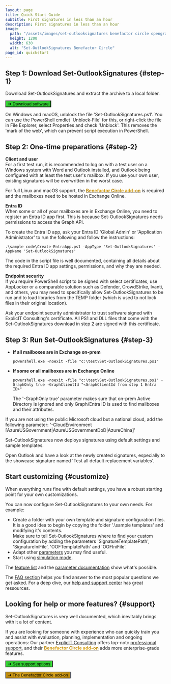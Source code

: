 ```yaml
---
layout: page
title: Quick Start Guide
subtitle: First signatures in less than an hour
description: First signatures in less than an hour
image:
  path: "/assets/images/set-outlooksignatures benefactor circle opengraph1200x630.png"
  height: 1200
  width: 630
  alt: "Set-OutlookSignatures Benefactor Circle"
page_id: quickstart
---
```



## Step 1: Download Set-OutlookSignatures {#step-1}
Download Set-OutlookSignatures and extract the archive to a local folder.

<p><a href="https://github.com/Set-OutlookSignatures/Set-OutlookSignatures/releases"><button class="button is-link is-normal is-hover has-text-black has-text-weight-bold" style="background-color: limegreen">➔ Download software</button></a></p>

On Windows and macOS, unblock the file 'Set-OutlookSignatures.ps1'. You can use the PowerShell cmdlet 'Unblock-File' for this, or right-click the file in File Explorer, select Properties and check 'Unblock'. This removes the 'mark of the web', which can prevent script execution in PowerShell.


## Step 2: One-time preparations {#step-2}
**Client and user**  
For a first test run, it is recommended to log on with a test user on a Windows system with Word and Outlook installed, and Outlook being configured with at least the test user's mailbox. If you use your own user, existing signatures will be overwritten in the worst case.

For full Linux and macOS support, the <a href="/benefactorcircle"><span style="font-weight: bold; background-image: linear-gradient(to right, darkgoldenrod, goldenrod, darkgoldenrod, goldenrod, darkgoldenrod); background-clip: text; color: transparent;">Benefactor Circle add-on</span></a> is required and the mailboxes need to be hosted in Exchange Online.

**Entra ID**  
When some or all of your mailboxes are in Exchange Online, you need to register an Entra ID app first. This is because Set-OutlookSignatures needs permissions to access the Graph API.

To create the Entra ID app, ask your Entra ID 'Global Admin' or 'Application Administrator' to run the following and follow the instructions:
```
.\sample code\Create-EntraApp.ps1 -AppType 'Set-OutlookSignatures' -AppName 'Set-OutlookSignatures'
```

The code in the script file is well documented, containing all details about the required Entra ID app settings, permissions, and why they are needed.

**Endpoint security**  
If you require PowerShell script to be signed with select certificates, use AppLocker or a comparable solution such as Defender, CrowdStrike, Ivanti, and others, you may need to specifically allow Set-OutlookSignatures to be run and to load libraries from the TEMP folder (which is used to not lock files in their original location).

Ask your endpoint security administrator to trust software signed with ExplicIT Consulting's certificate. All PS1 and DLL files that come with the Set-OutlookSignatures download in step 2 are signed with this certificate.


## Step 3: Run Set-OutlookSignatures {#step-3}
- **If all mailboxes are in Exchange on-prem**
  ```
  powershell.exe -noexit -file "c:\test\Set-OutlookSignatures.ps1"
  ```

- **If some or all mailboxes are in Exchange Online**
  ```
  powershell.exe -noexit -file "c:\test\Set-OutlookSignatures.ps1" -GraphOnly true -GraphClientId "<GraphClientId from step 1 Entra ID>"
  ```
  The '-GraphOnly true' parameter makes sure that on-prem Active Directory is ignored and only Graph/Entra ID is used to find mailboxes and their attributes.

If you are not using the public Microsoft cloud but a national cloud, add the following parameter: '-CloudEnvironment \[AzureUSGovernment\|AzureUSGovernmentDoD\|AzureChina\]'

Set-OutlookSignatures now deploys signatures using default settings and sample templates.

Open Outlook and have a look at the newly created signatures, especially to the showcase signature named 'Test all default replacement variables'.


## Start customizing {#customize}
When everything runs fine with default settings, you have a robust starting point for your own customizations.

You can now configure Set-OutlookSignatures to your own needs. For example:
- Create a folder with your own template and signature configuration files.  
  It is a good idea to begin by copying the folder '.\sample templates' and modifying it's contents.  
  Make sure to tell Set-OutlookSignatures where to find your custom configuration by adding the parameters 'SignatureTemplatePath', 'SignatureIniFile', 'OOFTemplatePath' and 'OOFIniFile'.
- Adapt other [parameters](/parameters) you may find useful.
- Start using [simulation mode](/parameters/#16-simulateuser).

The [feature list](/features) and the [parameter documentation](/parameters) show what's possible.

The [FAQ section](/faq) helps you find answer to the most popular questions we get asked. For a deep dive, our [help and support center](/help) has great ressources.


## Looking for help or more features? {#support}
Set-OutlookSignatures is very well documented, which inevitably brings with it a lot of content.

If you are looking for someone with experience who can quickly train you and assist with evaluation, planning, implementation and ongoing operations: Our partner <a href="https://explicitconsulting.at">ExplicIT Consulting</a> offers top-notc [professional support](/support), and their <a href="/benefactorcircle"><span style="font-weight: bold; background-image: linear-gradient(to right, darkgoldenrod, goldenrod, darkgoldenrod, goldenrod, darkgoldenrod); background-clip: text; color: transparent;">Benefactor Circle add-on</span></a> adds more enterprise-grade features.

<p><a href="/support"><button class="button is-link is-normal is-hover has-text-black has-text-weight-bold" style="background-color: limegreen">➔ See support options</button></a></p>

<p><a href="/benefactorcircle"><button class="button is-link is-normal is-hover has-text-black has-text-weight-bold" style="background-image: linear-gradient(to right, darkgoldenrod, goldenrod, darkgoldenrod, goldenrod, darkgoldenrod)">➔ The Benefactor Circle add-on</button></a></p>
